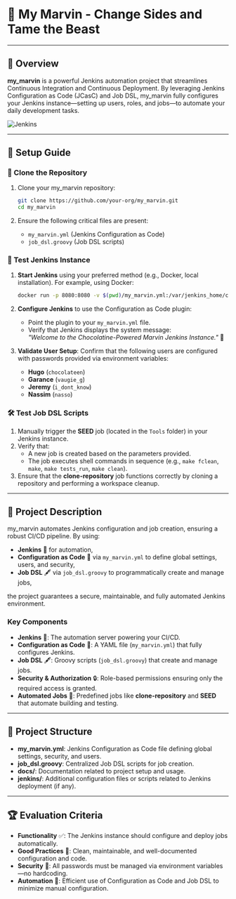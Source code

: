 # 🤖 My Marvin - Change Sides and Tame the Beast

---

## 🚀 Overview

**my_marvin** is a powerful Jenkins automation project that streamlines Continuous Integration and Continuous Deployment. By leveraging Jenkins Configuration as Code (JCasC) and Job DSL, my_marvin fully configures your Jenkins instance—setting up users, roles, and jobs—to automate your daily development tasks.

![Jenkins](https://upload.wikimedia.org/wikipedia/commons/e/e3/Jenkins_logo_with_title.svg)


---

## 🔧 Setup Guide

### 📂 Clone the Repository

1. Clone your my_marvin repository:

   ```bash
   git clone https://github.com/your-org/my_marvin.git
   cd my_marvin
   ```

2. Ensure the following critical files are present:
   - `my_marvin.yml` (Jenkins Configuration as Code)
   - `job_dsl.groovy` (Job DSL scripts)

### 🤖 Test Jenkins Instance

1. **Start Jenkins** using your preferred method (e.g., Docker, local installation). For example, using Docker:

   ```bash
   docker run -p 8080:8080 -v $(pwd)/my_marvin.yml:/var/jenkins_home/casc_configs/my_marvin.yml --name my_marvin-jenkins jenkins/jenkins:lts
   ```

2. **Configure Jenkins** to use the Configuration as Code plugin:
   - Point the plugin to your `my_marvin.yml` file.
   - Verify that Jenkins displays the system message:  
     *"Welcome to the Chocolatine-Powered Marvin Jenkins Instance."* 🍫

3. **Validate User Setup**: Confirm that the following users are configured with passwords provided via environment variables:
   - **Hugo** (`chocolateen`)
   - **Garance** (`vaugie_g`)
   - **Jeremy** (`i_dont_know`)
   - **Nassim** (`nasso`)

### 🛠️ Test Job DSL Scripts

1. Manually trigger the **SEED** job (located in the `Tools` folder) in your Jenkins instance.
2. Verify that:
   - A new job is created based on the parameters provided.
   - The job executes shell commands in sequence (e.g., `make fclean`, `make`, `make tests_run`, `make clean`).
3. Ensure that the **clone-repository** job functions correctly by cloning a repository and performing a workspace cleanup.

---

## 🌟 Project Description

my_marvin automates Jenkins configuration and job creation, ensuring a robust CI/CD pipeline. By using:
- **Jenkins** 🤖 for automation,
- **Configuration as Code** 📄 via `my_marvin.yml` to define global settings, users, and security,
- **Job DSL** 🖋️ via `job_dsl.groovy` to programmatically create and manage jobs,

the project guarantees a secure, maintainable, and fully automated Jenkins environment.

### Key Components

- **Jenkins** 🤖: The automation server powering your CI/CD.
- **Configuration as Code** 📄: A YAML file (`my_marvin.yml`) that fully configures Jenkins.
- **Job DSL** 🖋️: Groovy scripts (`job_dsl.groovy`) that create and manage jobs.
- **Security & Authorization** 🔒: Role-based permissions ensuring only the required access is granted.
- **Automated Jobs** 🔄: Predefined jobs like **clone-repository** and **SEED** that automate building and testing.

---

## 📂 Project Structure

- **my_marvin.yml**: Jenkins Configuration as Code file defining global settings, security, and users.
- **job_dsl.groovy**: Centralized Job DSL scripts for job creation.
- **docs/**: Documentation related to project setup and usage.
- **jenkins/**: Additional configuration files or scripts related to Jenkins deployment (if any).

---

## 🏆 Evaluation Criteria

- **Functionality** ✅: The Jenkins instance should configure and deploy jobs automatically.
- **Good Practices** 🧹: Clean, maintainable, and well-documented configuration and code.
- **Security** 🔐: All passwords must be managed via environment variables—no hardcoding.
- **Automation** 🤖: Efficient use of Configuration as Code and Job DSL to minimize manual configuration.
